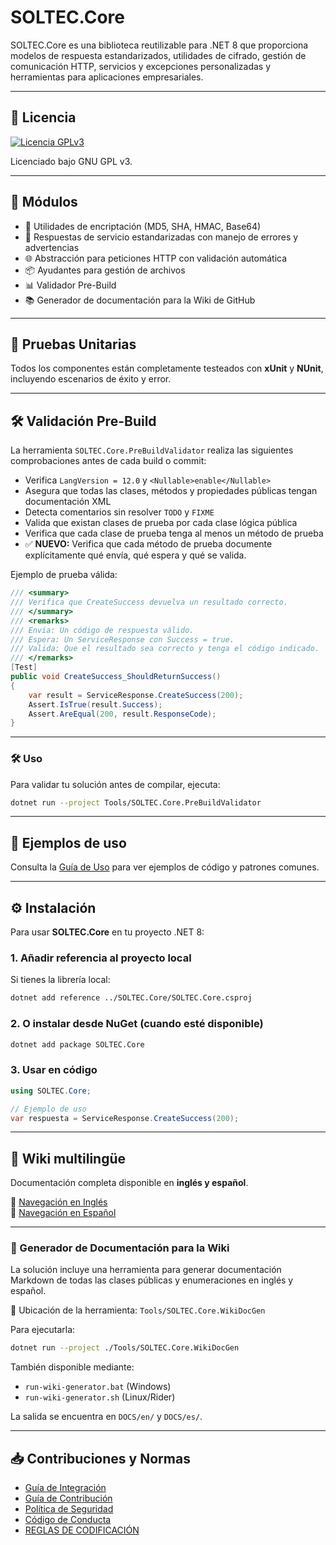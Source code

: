 # SOLTEC.Core

SOLTEC.Core es una biblioteca reutilizable para .NET 8 que proporciona modelos de respuesta estandarizados, utilidades de cifrado, gestión de comunicación HTTP, servicios y excepciones personalizadas y herramientas para aplicaciones empresariales.

---

## 📌 Licencia

[![Licencia GPLv3](https://www.gnu.org/graphics/gplv3-127x51.png)](https://www.gnu.org/licenses/gpl-3.0.html)

Licenciado bajo GNU GPL v3.

---

## 🧩 Módulos

- 🔐 Utilidades de encriptación (MD5, SHA, HMAC, Base64)
- 📄 Respuestas de servicio estandarizadas con manejo de errores y advertencias
- 🌐 Abstracción para peticiones HTTP con validación automática
- 📦 Ayudantes para gestión de archivos
- 📊 Validador Pre-Build
- 📚 Generador de documentación para la Wiki de GitHub

---

## 🧪 Pruebas Unitarias

Todos los componentes están completamente testeados con **xUnit** y **NUnit**, incluyendo escenarios de éxito y error.

---

## 🛠️ Validación Pre-Build

La herramienta `SOLTEC.Core.PreBuildValidator` realiza las siguientes comprobaciones antes de cada build o commit:

- Verifica `LangVersion = 12.0` y `<Nullable>enable</Nullable>`
- Asegura que todas las clases, métodos y propiedades públicas tengan documentación XML
- Detecta comentarios sin resolver `TODO` y `FIXME`
- Valida que existan clases de prueba por cada clase lógica pública
- Verifica que cada clase de prueba tenga al menos un método de prueba
- ✅ **NUEVO:** Verifica que cada método de prueba documente explícitamente qué envía, qué espera y qué se valida.

Ejemplo de prueba válida:

```csharp
/// <summary>
/// Verifica que CreateSuccess devuelva un resultado correcto.
/// </summary>
/// <remarks>
/// Envia: Un código de respuesta válido.
/// Espera: Un ServiceResponse con Success = true.
/// Valida: Que el resultado sea correcto y tenga el código indicado.
/// </remarks>
[Test]
public void CreateSuccess_ShouldReturnSuccess()
{
    var result = ServiceResponse.CreateSuccess(200);
    Assert.IsTrue(result.Success);
    Assert.AreEqual(200, result.ResponseCode);
}
```

---

### 🛠 Uso

Para validar tu solución antes de compilar, ejecuta:

```bash
dotnet run --project Tools/SOLTEC.Core.PreBuildValidator
```

---

## 📘 Ejemplos de uso

Consulta la [Guía de Uso](USAGE_ES.md) para ver ejemplos de código y patrones comunes.

---

## ⚙️ Instalación

Para usar **SOLTEC.Core** en tu proyecto .NET 8:

### 1. Añadir referencia al proyecto local

Si tienes la librería local:

```bash
dotnet add reference ../SOLTEC.Core/SOLTEC.Core.csproj
```

### 2. O instalar desde NuGet (cuando esté disponible)

```bash
dotnet add package SOLTEC.Core
```

### 3. Usar en código

```csharp
using SOLTEC.Core;

// Ejemplo de uso
var respuesta = ServiceResponse.CreateSuccess(200);
```

---

## 📘 Wiki multilingüe

Documentación completa disponible en **inglés y español**.

📖 [Navegación en Inglés](README_WIKI.md)  
📖 [Navegación en Español](README_WIKI_ES.md)

---

### 🧾 Generador de Documentación para la Wiki

La solución incluye una herramienta para generar documentación Markdown de todas las clases públicas y enumeraciones en inglés y español.

📂 Ubicación de la herramienta: `Tools/SOLTEC.Core.WikiDocGen`

Para ejecutarla:

```bash
dotnet run --project ./Tools/SOLTEC.Core.WikiDocGen
```

También disponible mediante:

- `run-wiki-generator.bat` (Windows)
- `run-wiki-generator.sh` (Linux/Rider)

La salida se encuentra en `DOCS/en/` y `DOCS/es/`.

---

## 📥 Contribuciones y Normas

- [Guía de Integración](INTEGRATION_ES.md)
- [Guía de Contribución](CONTRIBUTING_ES.md)
- [Política de Seguridad](SECURITY_ES.md)
- [Código de Conducta](CODE_OF_CONDUCT_ES.md)
- [REGLAS DE CODIFICACIÓN](CODING_RULES_ES.md)

